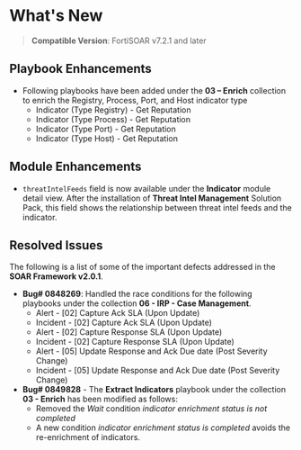# What's New

>**Compatible Version**: FortiSOAR v7.2.1 and later

## Playbook Enhancements

- Following playbooks have been added under the **03 – Enrich** collection to enrich the Registry, Process, Port, and Host indicator type
  - Indicator (Type Registry) - Get Reputation
  - Indicator (Type Process) - Get Reputation
  - Indicator (Type Port) - Get Reputation
  - Indicator (Type Host) - Get Reputation

## Module Enhancements
- `threatIntelFeeds` field is now available under the **Indicator** module detail view. After the installation of **Threat Intel Management** Solution Pack, this field shows the relationship between threat intel feeds and the indicator.

## Resolved Issues

The following is a list of some of the important defects addressed in the **SOAR Framework v2.0.1**.

- **Bug# 0848269**: Handled the race conditions for the following playbooks under the collection **06 - IRP - Case Management**.   
  - Alert - [02] Capture Ack SLA (Upon Update)
  - Incident - [02] Capture Ack SLA (Upon Update)
  - Alert - [02] Capture Response SLA (Upon Update)
  - Incident - [02] Capture Response SLA (Upon Update)
  - Alert - [05] Update Response and Ack Due date (Post Severity Change)
  - Incident - [05] Update Response and Ack Due date (Post Severity Change)
- **Bug# 0849828** - The **Extract Indicators** playbook under the collection **03 - Enrich** has been modified as follows:
  - Removed the *Wait* condition *indicator enrichment status is not completed*
  - A new condition *indicator enrichment status is completed* avoids the re-enrichment of indicators.
